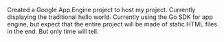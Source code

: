 Created a Google App Engine project to host my project. Currently displaying the traditional hello world. Currently using the Go SDK for app engine, but expect that the entire project will be made of static HTML files in the end. But only time will tell.
